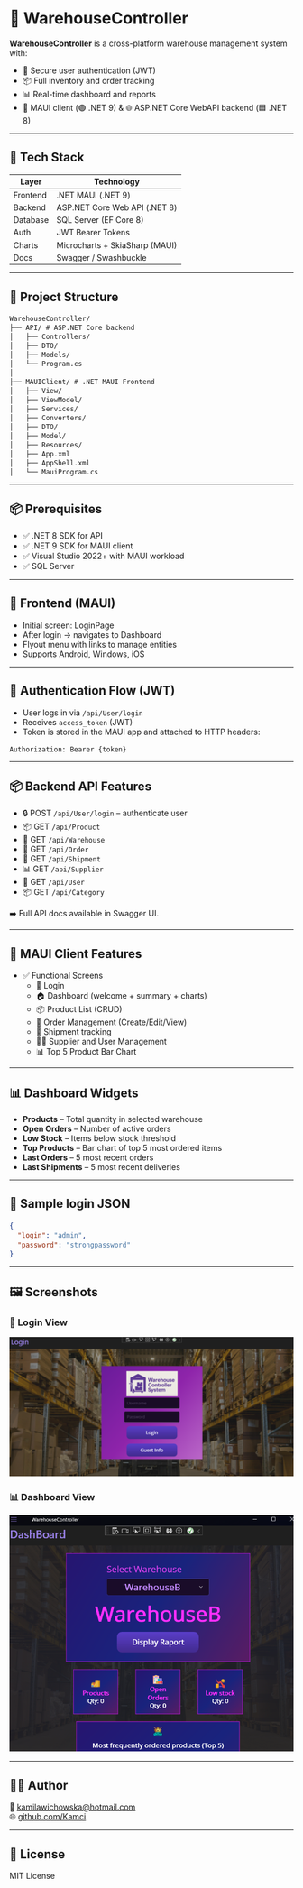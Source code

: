 # 🏪 WarehouseController

**WarehouseController** is a cross-platform warehouse management system with:

- 🔐 Secure user authentication (JWT)  
- 📦 Full inventory and order tracking  
- 📊 Real-time dashboard and reports  
- 📱 MAUI client (🟣 .NET 9) & 🌐 ASP.NET Core WebAPI backend (🟦 .NET 8)

---

## 🔧 Tech Stack

| Layer      | Technology                       |
|------------|----------------------------------|
| Frontend   | .NET MAUI (.NET 9)               |
| Backend    | ASP.NET Core Web API (.NET 8)    |
| Database   | SQL Server (EF Core 8)           |
| Auth       | JWT Bearer Tokens                |
| Charts     | Microcharts + SkiaSharp (MAUI)   |
| Docs       | Swagger / Swashbuckle            |

---

## 📁 Project Structure

```
WarehouseController/
├── API/ # ASP.NET Core backend
│   ├── Controllers/
│   ├── DTO/
│   ├── Models/
│   └── Program.cs
│
├── MAUIClient/ # .NET MAUI Frontend
│   ├── View/
│   ├── ViewModel/
│   ├── Services/
│   ├── Converters/
│   ├── DTO/
│   ├── Model/
│   ├── Resources/
│   ├── App.xml
│   ├── AppShell.xml
│   └── MauiProgram.cs
```

---

## 📦 Prerequisites

- ✅ .NET 8 SDK for API  
- ✅ .NET 9 SDK for MAUI client  
- ✅ Visual Studio 2022+ with MAUI workload  
- ✅ SQL Server

---

## 🚀 Frontend (MAUI)

- Initial screen: LoginPage  
- After login → navigates to Dashboard  
- Flyout menu with links to manage entities  
- Supports Android, Windows, iOS

---

## 🔐 Authentication Flow (JWT)

- User logs in via `/api/User/login`  
- Receives `access_token` (JWT)  
- Token is stored in the MAUI app and attached to HTTP headers:

```
Authorization: Bearer {token}
```

---

## 📦 Backend API Features

- 🔒 POST `/api/User/login` – authenticate user  
- 📦 GET `/api/Product`  
- 🏢 GET `/api/Warehouse`  
- 🧾 GET `/api/Order`  
- 🚚 GET `/api/Shipment`  
- 📊 GET `/api/Supplier`  
- 🧍 GET `/api/User`  
- 📦 GET `/api/Category`  

➡️ Full API docs available in Swagger UI.

---

## 📱 MAUI Client Features

- ✅ Functional Screens  
  - 🔐 Login  
  - 🏠 Dashboard (welcome + summary + charts)  
  - 📦 Product List (CRUD)  
  - 🧾 Order Management (Create/Edit/View)  
  - 🚚 Shipment tracking  
  - 👨‍💼 Supplier and User Management  
  - 📊 Top 5 Product Bar Chart  

---

## 📊 Dashboard Widgets

- **Products** – Total quantity in selected warehouse  
- **Open Orders** – Number of active orders  
- **Low Stock** – Items below stock threshold  
- **Top Products** – Bar chart of top 5 most ordered items  
- **Last Orders** – 5 most recent orders  
- **Last Shipments** – 5 most recent deliveries  

---

## 🔐 Sample login JSON

```json
{
  "login": "admin",
  "password": "strongpassword"
}
```

---

## 🖼️ Screenshots

### 🔐 Login View  
![Login View](./LoginView.png)


### 📊 Dashboard View  
![Dashboard View](./DashboardView.png)

---

## 🧑‍💻 Author

📧 kamilawichowska@hotmail.com  
🌐 [github.com/Kamci](https://github.com/Kamci)

---

## 🪪 License

MIT License
